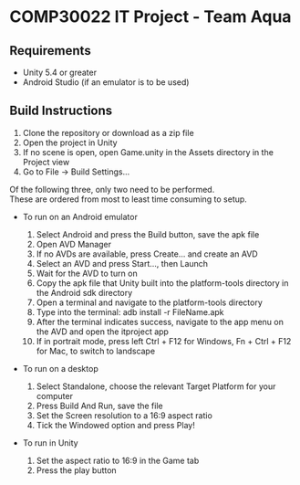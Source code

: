 COMP30022 IT Project - Team Aqua
================================

Requirements
------------
- Unity 5.4 or greater
- Android Studio (if an emulator is to be used)


Build Instructions
------------------
1. Clone the repository or download as a zip file
2. Open the project in Unity
3. If no scene is open, open Game.unity in the Assets directory
   in the Project view
4. Go to File -> Build Settings...

Of the following three, only two need to be performed.  
These are ordered from most to least time consuming to setup.

* To run on an Android emulator
    1. Select Android and press the Build button, save the apk file
    2. Open AVD Manager
    3. If no AVDs are available, press Create... and create an AVD
    4. Select an AVD and press Start..., then Launch
    5. Wait for the AVD to turn on
    6. Copy the apk file that Unity built into the platform-tools
       directory in the Android sdk directory
    7. Open a terminal and navigate to the platform-tools directory
    8. Type into the terminal: adb install -r FileName.apk
    9. After the terminal indicates success, navigate to the app menu
       on the AVD and open the itproject app
    10. If in portrait mode, press left Ctrl + F12 for Windows,
        Fn + Ctrl + F12 for Mac, to switch to landscape

* To run on a desktop
    1. Select Standalone, choose the relevant Target Platform for your computer
    2. Press Build And Run, save the file
    3. Set the Screen resolution to a 16:9 aspect ratio
    4. Tick the Windowed option and press Play!

* To run in Unity
    1. Set the aspect ratio to 16:9 in the Game tab
    2. Press the play button
